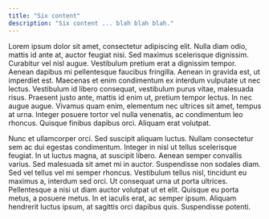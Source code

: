 ```yaml
---
title: "Six content"
description: "Six content ... blah blah blah."
---
```

Lorem ipsum dolor sit amet, consectetur adipiscing elit. Nulla diam odio, mattis id ante at, auctor feugiat nisi. Sed maximus scelerisque dignissim. Curabitur vel nisl augue. Vestibulum pretium erat a dignissim tempor. Aenean dapibus mi pellentesque faucibus fringilla. Aenean in gravida est, ut imperdiet est. Maecenas et enim condimentum ex interdum vulputate ut nec lectus. Vestibulum id libero consequat, vestibulum purus vitae, malesuada risus. Praesent justo ante, mattis id enim ut, pretium tempor lectus. In nec augue augue. Vivamus quam enim, elementum nec ultrices sit amet, tempus at urna. Integer posuere tortor vel nulla venenatis, ac condimentum leo rhoncus. Quisque finibus dapibus orci. Aliquam erat volutpat.

Nunc et ullamcorper orci. Sed suscipit aliquam luctus. Nullam consectetur sem ac dui egestas condimentum. Integer in nisl ut tellus scelerisque feugiat. In ut luctus magna, at suscipit libero. Aenean semper convallis varius. Sed malesuada sit amet mi in auctor. Suspendisse non sodales diam. Sed vel tellus vel mi semper rhoncus. Vestibulum tellus nisl, tincidunt eu maximus a, interdum sed orci. Ut consequat urna ut porta ultrices. Pellentesque a nisi ut diam auctor volutpat ut et elit. Quisque eu porta metus, a posuere metus. In et iaculis erat, ac semper ipsum. Aliquam hendrerit luctus ipsum, at sagittis orci dapibus quis. Suspendisse potenti.

